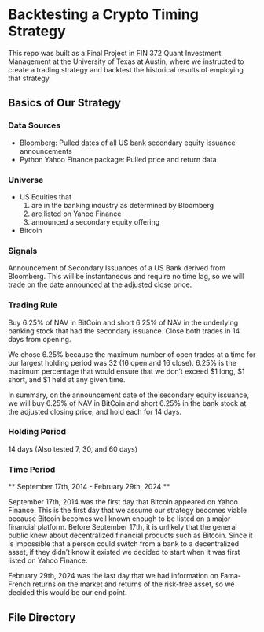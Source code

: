 # Backtesting a Crypto Timing Strategy

This repo was built as a Final Project in FIN 372 Quant Investment Management at the University of Texas at Austin, where we instructed to create a trading strategy and backtest the historical results of employing that strategy.

## Basics of Our Strategy

### Data Sources

* Bloomberg: Pulled dates of all US bank secondary equity issuance announcements
* Python Yahoo Finance package: Pulled price and return data

### Universe

* US Equities that
    1. are in the banking industry as determined by Bloomberg
    2. are listed on Yahoo Finance
    3. announced a secondary equity offering
* Bitcoin

### Signals
Announcement of Secondary Issuances of a US Bank derived from Bloomberg. This will be instantaneous and require no time lag, so we will trade on the date announced at the adjusted close price.

### Trading Rule
Buy 6.25% of NAV in BitCoin and short 6.25% of NAV in the underlying banking stock that had the secondary issuance. Close both trades in 14 days from opening. 

We chose 6.25% because the maximum number of open trades at a time for our largest holding period was 32 (16 open and 16 close). 6.25% is the maximum percentage that would ensure that we don’t exceed $1 long, $1 short, and $1 held at any given time. 

In summary, on the announcement date of the secondary equity issuance, we will buy 6.25% of NAV in BitCoin and short 6.25% in the bank stock at the adjusted closing price, and hold each for 14 days.

### Holding Period
14 days (Also tested 7, 30, and 60 days)

### Time Period
** September 17th, 2014 - February 29th, 2024 **

September 17th, 2014 was the first day that Bitcoin appeared on Yahoo Finance. This is the first day that we assume our strategy becomes viable because Bitcoin becomes well known enough to be listed on a major financial platform. Before September 17th, it is unlikely that the general public knew about decentralized financial products such as Bitcoin. Since it is impossible that a person could switch from a bank to a decentralized asset, if they didn’t know it existed we decided to start when it was first listed on Yahoo Finance.

February 29th, 2024 was the last day that we had information on Fama-French returns on the market and returns of the risk-free asset, so we decided this would be our end point. 

## File Directory



